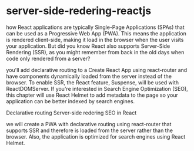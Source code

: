 # server-side-redering-reactjs

how React applications are typically Single-Page Applications (SPAs) that can be used as a Progressive Web App (PWA).
This means the application is rendered client-side, making it load in the browser when the user visits your application.
But did you know React also supports Server-Side Rendering (SSR), as you might remember from back in the old days when code only rendered from a server?

you'll add declarative routing to a Create React App using react-router and have components dynamically loaded from the server instead of the browser.
To enable SSR, the React feature, Suspense, will be used with ReactDOMServer. If you're interested in Search Engine Optimization (SEO), this chapter will use React Helmet to add
metadata to the page so your application can be better indexed by search engines.

Declarative routing
Server-side redering
SEO in React

we will create a PWA with declarative routing using react-router that supports SSR and therefore is loaded from the server rather than the browser. Also, the application is optimized for search engines using React Helmet.

